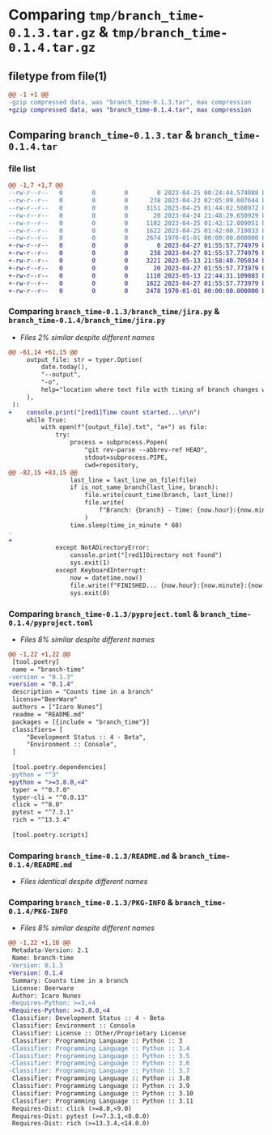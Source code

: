 # Comparing `tmp/branch_time-0.1.3.tar.gz` & `tmp/branch_time-0.1.4.tar.gz`

## filetype from file(1)

```diff
@@ -1 +1 @@
-gzip compressed data, was "branch_time-0.1.3.tar", max compression
+gzip compressed data, was "branch_time-0.1.4.tar", max compression
```

## Comparing `branch_time-0.1.3.tar` & `branch_time-0.1.4.tar`

### file list

```diff
@@ -1,7 +1,7 @@
--rw-r--r--   0        0        0        0 2023-04-25 00:24:44.574088 branch_time-0.1.3/branch_time/__init__,py
--rw-r--r--   0        0        0      238 2023-04-23 02:05:09.607644 branch_time-0.1.3/branch_time/GitRepositoryError.py
--rw-r--r--   0        0        0     3151 2023-04-25 01:44:02.508972 branch_time-0.1.3/branch_time/jira.py
--rw-r--r--   0        0        0       20 2023-04-24 21:48:29.650929 branch_time-0.1.3/LICENSE
--rw-r--r--   0        0        0     1102 2023-04-25 01:42:12.009051 branch_time-0.1.3/pyproject.toml
--rw-r--r--   0        0        0     1622 2023-04-25 01:42:00.719033 branch_time-0.1.3/README.md
--rw-r--r--   0        0        0     2674 1970-01-01 00:00:00.000000 branch_time-0.1.3/PKG-INFO
+-rw-r--r--   0        0        0        0 2023-04-27 01:55:57.774979 branch_time-0.1.4/branch_time/__init__,py
+-rw-r--r--   0        0        0      238 2023-04-27 01:55:57.774979 branch_time-0.1.4/branch_time/GitRepositoryError.py
+-rw-r--r--   0        0        0     3221 2023-05-13 21:58:40.705034 branch_time-0.1.4/branch_time/jira.py
+-rw-r--r--   0        0        0       20 2023-04-27 01:55:57.773979 branch_time-0.1.4/LICENSE
+-rw-r--r--   0        0        0     1110 2023-05-13 22:44:31.109803 branch_time-0.1.4/pyproject.toml
+-rw-r--r--   0        0        0     1622 2023-04-27 01:55:57.773979 branch_time-0.1.4/README.md
+-rw-r--r--   0        0        0     2478 1970-01-01 00:00:00.000000 branch_time-0.1.4/PKG-INFO
```

### Comparing `branch_time-0.1.3/branch_time/jira.py` & `branch_time-0.1.4/branch_time/jira.py`

 * *Files 2% similar despite different names*

```diff
@@ -61,14 +61,15 @@
     output_file: str = typer.Option(
         date.today(),
         "--output",
         "-o",
         help="location where text file with timing of branch changes will be saved",
     ),
 ):
+    console.print("[red1]Time count started...\n\n")
     while True:
         with open(f"{output_file}.txt", "a+") as file:
             try:
                 process = subprocess.Popen(
                     "git rev-parse --abbrev-ref HEAD",
                     stdout=subprocess.PIPE,
                     cwd=repository,
@@ -82,15 +83,15 @@
                 last_line = last_line_on_file(file)
                 if is_not_same_branch(last_line, branch):
                     file.write(count_time(branch, last_line))
                     file.write(
                         f"Branch: {branch} - Time: {now.hour}:{now.minute}:{now.second}\n"
                     )
                 time.sleep(time_in_minute * 60)
-
+                
             except NotADirectoryError:
                 console.print("[red1]Directory not found")
                 sys.exit(1)
             except KeyboardInterrupt:
                 now = datetime.now()
                 file.write(f"FINISHED... {now.hour}:{now.minute}:{now.second}\n")
                 sys.exit(0)
```

### Comparing `branch_time-0.1.3/pyproject.toml` & `branch_time-0.1.4/pyproject.toml`

 * *Files 8% similar despite different names*

```diff
@@ -1,22 +1,22 @@
 [tool.poetry]
 name = "branch-time"
-version = "0.1.3"
+version = "0.1.4"
 description = "Counts time in a branch"
 license="BeerWare"
 authors = ["Icaro Nunes"]
 readme = "README.md"
 packages = [{include = "branch_time"}]
 classifiers= [
     "Development Status :: 4 - Beta",
     "Environment :: Console",
 ]
 
 [tool.poetry.dependencies]
-python = "^3"
+python = ">=3.8.0,<4"
 typer = "^0.7.0"
 typer-cli = "^0.0.13"
 click = "^8.0"
 pytest = "^7.3.1"
 rich = "^13.3.4"
 
 [tool.poetry.scripts]
```

### Comparing `branch_time-0.1.3/README.md` & `branch_time-0.1.4/README.md`

 * *Files identical despite different names*

### Comparing `branch_time-0.1.3/PKG-INFO` & `branch_time-0.1.4/PKG-INFO`

 * *Files 8% similar despite different names*

```diff
@@ -1,22 +1,18 @@
 Metadata-Version: 2.1
 Name: branch-time
-Version: 0.1.3
+Version: 0.1.4
 Summary: Counts time in a branch
 License: Beerware
 Author: Icaro Nunes
-Requires-Python: >=3,<4
+Requires-Python: >=3.8.0,<4
 Classifier: Development Status :: 4 - Beta
 Classifier: Environment :: Console
 Classifier: License :: Other/Proprietary License
 Classifier: Programming Language :: Python :: 3
-Classifier: Programming Language :: Python :: 3.4
-Classifier: Programming Language :: Python :: 3.5
-Classifier: Programming Language :: Python :: 3.6
-Classifier: Programming Language :: Python :: 3.7
 Classifier: Programming Language :: Python :: 3.8
 Classifier: Programming Language :: Python :: 3.9
 Classifier: Programming Language :: Python :: 3.10
 Classifier: Programming Language :: Python :: 3.11
 Requires-Dist: click (>=8.0,<9.0)
 Requires-Dist: pytest (>=7.3.1,<8.0.0)
 Requires-Dist: rich (>=13.3.4,<14.0.0)
```

